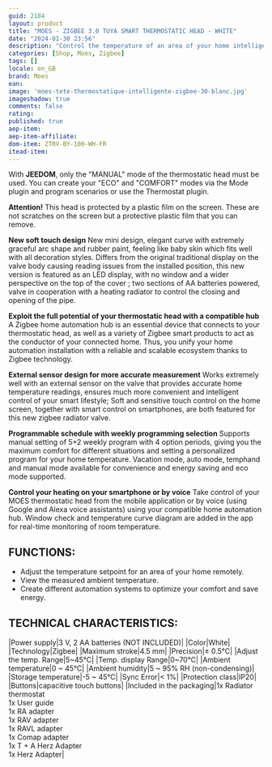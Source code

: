 ```yaml
---
guid: 2184
layout: product 
title: "MOES - ZIGBEE 3.0 TUYA SMART THERMOSTATIC HEAD - WHITE"
date: "2024-01-30 23:56"
description: "Control the temperature of an area of your home intelligently with the Zigbee MOES thermostatic head."
categories: [Shop, Moes, Zigbee]
tags: []
locale: en_GB
brand: Moes
ean: 
image: 'moes-tete-thermostatique-intelligente-zigbee-30-blanc.jpg'
imageshadow: true
comments: false
rating:  
published: true
aep-item: 
aep-item-affiliate: 
dom-item: ZTRV-BY-100-WH-FR
itead-item: 
---
```


With **JEEDOM**, only the "MANUAL" mode of the thermostatic head must be used. You can create your "ECO" and "COMFORT" modes via the Mode plugin and program scenarios or use the Thermostat plugin.

**Attention!** This head is protected by a plastic film on the screen. These are not scratches on the screen but a protective plastic film that you can remove.

**New soft touch design**
New mini design, elegant curve with extremely graceful arc shape and rubber paint, feeling like baby skin which fits well with all decoration styles. Differs from the original traditional display on the valve body causing reading issues from the installed position, this new version is featured as an LED display, with no window and a wider perspective on the top of the cover ; two sections of AA batteries powered, valve in cooperation with a heating radiator to control the closing and opening of the pipe.

**Exploit the full potential of your thermostatic head with a compatible hub**
A Zigbee home automation hub is an essential device that connects to your thermostatic head, as well as a variety of Zigbee smart products to act as the conductor of your connected home. Thus, you unify your home automation installation with a reliable and scalable ecosystem thanks to Zigbee technology.

**External sensor design for more accurate measurement**
Works extremely well with an external sensor on the valve that provides accurate home temperature readings, ensures much more convenient and intelligent control of your smart lifestyle; Soft and sensitive touch control on the home screen, together with smart control on smartphones, are both featured for this new zigbee radiator valve.

**Programmable schedule with weekly programming selection**
Supports manual setting of 5+2 weekly program with 4 option periods, giving you the maximum comfort for different situations and setting a personalized program for your home temperature. Vacation mode, auto mode, temphand and manual mode available for convenience and energy saving and eco mode supported.

**Control your heating on your smartphone or by voice**
Take control of your MOES thermostatic head from the mobile application or by voice (using Google and Alexa voice assistants) using your compatible home automation hub. Window check and temperature curve diagram are added in the app for real-time monitoring of room temperature.

## FUNCTIONS:

- Adjust the temperature setpoint for an area of your home remotely.
- View the measured ambient temperature.
- Create different automation systems to optimize your comfort and save energy.
  
## TECHNICAL CHARACTERISTICS:

|Power supply|3 V, 2 AA batteries (NOT INCLUDED)|
|Color|White|
|Technology|Zigbee|
|Maximum stroke|4.5 mm|
|Precision|± 0.5°C|
|Adjust the temp. Range|5~45°C|
|Temp. display Range|0~70°C|
|Ambient temperature|0 ~ 45°C|
|Ambient humidity|5 ~ 95% RH (non-condensing)|
|Storage temperature|-5 ~ 45°C|
|Sync Error|< 1%|
|Protection class|IP20|
|Buttons|capacitive touch buttons|
|Included in the packaging|1x Radiator thermostat<br>1x User guide<br>1x RA adapter<br>1x RAV adapter<br>1x RAVL adapter<br>1x Comap adapter<br>1x T + A Herz Adapter<br>1x Herz Adapter|